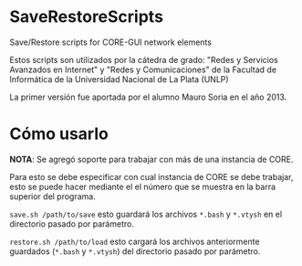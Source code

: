 # SaveRestoreScripts
Save/Restore scripts for CORE-GUI network elements

Estos scripts son utilizados por la cátedra de grado: "Redes y Servicios Avanzados en Internet" y "Redes y Comunicaciones" de la
Facultad de Informática de la Universidad Nacional de La Plata (UNLP)

La primer versión fue aportada por el alumno Mauro Soria en el año 2013.

# Cómo usarlo

**NOTA**: Se agregó soporte para trabajar con más de una instancia de CORE.

Para esto se debe especificar con cual instancia de CORE se debe trabajar, esto
se puede hacer mediante el el número que se muestra en la barra superior del
programa.

`save.sh /path/to/save` esto guardará los archivos `*.bash` y `*.vtysh` en el directorio pasado por parámetro.

`restore.sh /path/to/load` esto cargará los archivos anteriormente guardados (`*.bash` y `*.vtysh`) del directorio pasado por parámetro.
